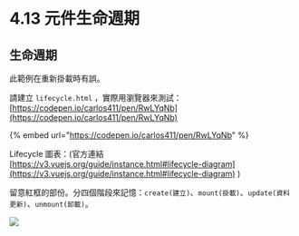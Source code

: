 # 4.13 元件生命週期

## 生命週期

此範例在重新掛載時有誤。

請建立 `lifecycle.html` ，實際用瀏覽器來測試：[https://codepen.io/carlos411/pen/RwLYqNb](https://codepen.io/carlos411/pen/RwLYqNb)

{% embed url="https://codepen.io/carlos411/pen/RwLYqNb" %}



Lifecycle 圖表：(官方連結 [https://v3.vuejs.org/guide/instance.html#lifecycle-diagram](https://v3.vuejs.org/guide/instance.html#lifecycle-diagram) )

留意紅框的部份。分四個階段來記憶：`create(建立)`、`mount(掛載)`、`update(資料更新)`、`unmount(卸載)`。

![](../.gitbook/assets/vue\_lifecycle.png)



